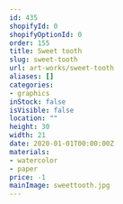 ```yaml
---
id: 435
shopifyId: 0
shopifyOptionId: 0
order: 155
title: Sweet tooth
slug: sweet-tooth
url: art-works/sweet-tooth
aliases: []
categories:
- graphics
inStock: false
isVisible: false
location: ""
height: 30
width: 21
date: 2020-01-01T00:00:00Z
materials:
- watercolor
- paper
price: -1
mainImage: sweettooth.jpg
---
```

